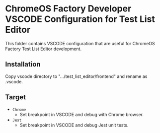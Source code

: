 <!--
   -Copyright 2019 The Chromium OS Authors. All rights reserved.
   -Use of this source code is governed by a BSD-style license that can be
   -found in the LICENSE file.
-->
# ChromeOS Factory Developer VSCODE Configuration for Test List Editor

This folder contains VSCODE configuration that are useful for ChromeOS Factory
Test List Editor development.

## Installation

Copy vscode directory to ".../test_list_editor/frontend" and rename as .vscode.

## Target
* `Chrome`
    - Set breakpoint in VSCODE and debug with Chrome browser.
* `Jest`
    - Set breakpoint in VSCODE and debug Jest unit tests.
